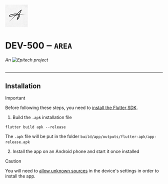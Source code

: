 <img src="../../md/assets/AREA_1024.png" width=72 alt="Logo of the application"/>

# DEV-500 ‒ `AREA`
###### An <img src="https://newsroom.ionis-group.com/wp-content/uploads/2023/09/epitech-2023-logo-m.png" alt="Epitech" height=18/> project

---

## Installation

> [!IMPORTANT]
> Before following these steps, you need to [install the Flutter SDK](https://docs.flutter.dev/get-started/install).

1. Build the `.apk` installation file
```shell
flutter build apk --release
```
The `.apk` file will be put in the folder `build/app/outputs/flutter-apk/app-release.apk`

2. Install the app on an Android phone and start it once installed
> [!CAUTION]
> You will need to [allow unknown sources](https://www.applivery.com/docs/mobile-app-distribution/troubleshooting/mobile-app-distribution-all/android-unknown-sources/) in the device's settings in order to install the app.

